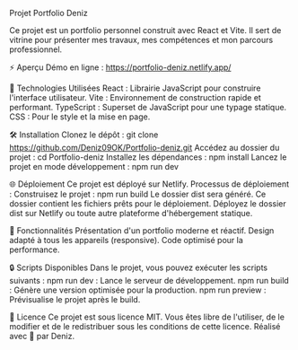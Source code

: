 Projet Portfolio Deniz

Ce projet est un portfolio personnel construit avec React et Vite. Il sert de vitrine pour présenter mes travaux, mes compétences et mon parcours professionnel.

⚡ Aperçu
Démo en ligne : https://portfolio-deniz.netlify.app/

🔧 Technologies Utilisées
React : Librairie JavaScript pour construire l'interface utilisateur.
Vite : Environnement de construction rapide et performant.
TypeScript : Superset de JavaScript pour une typage statique.
CSS : Pour le style et la mise en page.

🛠 Installation
Clonez le dépôt :
git clone https://github.com/Deniz09OK/Portfolio-deniz.git
Accédez au dossier du projet :
cd Portfolio-deniz
Installez les dépendances :
npm install
Lancez le projet en mode développement :
npm run dev

🌐 Déploiement
Ce projet est déployé sur Netlify.
Processus de déploiement :
Construisez le projet :
npm run build
Le dossier dist sera généré. Ce dossier contient les fichiers prêts pour le déploiement.
Déployez le dossier dist sur Netlify ou toute autre plateforme d'hébergement statique.

🎨 Fonctionnalités
Présentation d'un portfolio moderne et réactif.
Design adapté à tous les appareils (responsive).
Code optimisé pour la performance.

🔒 Scripts Disponibles
Dans le projet, vous pouvez exécuter les scripts suivants :
npm run dev : Lance le serveur de développement.
npm run build : Génère une version optimisée pour la production.
npm run preview : Prévisualise le projet après le build.

📢 Licence
Ce projet est sous licence MIT. Vous êtes libre de l'utiliser, de le modifier et de le redistribuer sous les conditions de cette licence.
Réalisé avec 💖 par Deniz.
